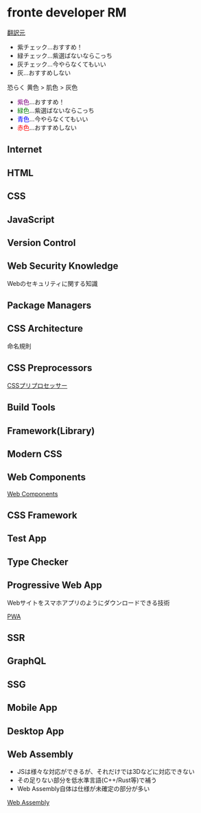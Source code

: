 # fronte developer RM

[翻訳元](https://roadmap.sh/frontend)

- 紫チェック…おすすめ！
- 緑チェック…紫選ばないならこっち
- 灰チェック…今やらなくてもいい
- 灰…おすすめしない

恐らく 黄色 > 肌色 > 灰色

- <font color="Purple">紫色</font>…おすすめ！
- <font color="Green">緑色</font>…紫選ばないならこっち
- <font color="Blue">青色</font>…今やらなくてもいい
- <font color="Red">赤色</font>…おすすめしない

## Internet

## HTML

## CSS

## JavaScript

## Version Control

## Web Security Knowledge
Webのセキュリティに関する知識

## Package Managers

## CSS Architecture
命名規則

## CSS Preprocessors
[CSSプリプロセッサー](https://developer.mozilla.org/ja/docs/Glossary/CSS_preprocessor)

## Build Tools

## Framework(Library)

## Modern CSS

## Web Components
[Web Components](https://developer.mozilla.org/ja/docs/Web/Web_Components)

## CSS Framework

## Test App

## Type Checker

## Progressive Web App
Webサイトをスマホアプリのようにダウンロードできる技術

[PWA](https://developer.mozilla.org/ja/docs/Web/Progressive_web_apps)

## SSR

## GraphQL

## SSG

## Mobile App

## Desktop App

## Web Assembly

- JSは様々な対応ができるが、それだけでは3Dなどに対応できない
- その足りない部分を低水準言語(C++/Rust等)で補う
- Web Assembly自体は仕様が未確定の部分が多い


[Web Assembly](https://developer.mozilla.org/ja/docs/WebAssembly/Concepts)